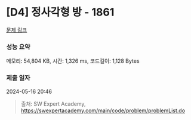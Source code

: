 # [D4] 정사각형 방 - 1861 

[문제 링크](https://swexpertacademy.com/main/code/problem/problemDetail.do?contestProbId=AV5LtJYKDzsDFAXc) 

### 성능 요약

메모리: 54,804 KB, 시간: 1,326 ms, 코드길이: 1,128 Bytes

### 제출 일자

2024-05-16 20:46



> 출처: SW Expert Academy, https://swexpertacademy.com/main/code/problem/problemList.do